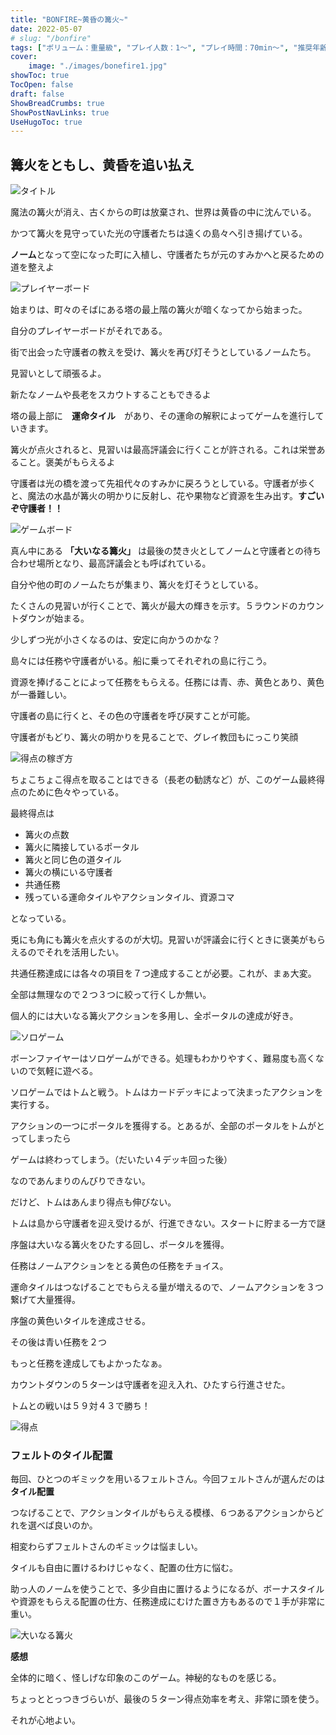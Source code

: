 ```yaml
---
title: "BONFIRE~黄昏の篝火~"
date: 2022-05-07
# slug: "/bonfire"
tags: ["ボリューム：重量級", "プレイ人数：1〜", "プレイ時間：70min〜", "推奨年齢：12〜", "ゲームシステム：タイル配置", "作者：Stefan Feld", "版権元：Hobby JAPAN", "フェルトを感じるゲーム"]
cover:
    image: "./images/bonefire1.jpg"
showToc: true
TocOpen: false
draft: false
ShowBreadCrumbs: true
ShowPostNavLinks: true
UseHugoToc: true
---
```


## 篝火をともし、黄昏を追い払え

![タイトル](./images/bonefire1.jpg)

魔法の篝火が消え、古くからの町は放棄され、世界は黄昏の中に沈んでいる。

かつて篝火を見守っていた光の守護者たちは遠くの島々へ引き揚げている。

**ノーム**となって空になった町に入植し、守護者たちが元のすみかへと戻るための道を整えよ

![プレイヤーボード](./images/bonefire2.jpg)

始まりは、町々のそばにある塔の最上階の篝火が暗くなってから始まった。

自分のプレイヤーボードがそれである。

街で出会った守護者の教えを受け、篝火を再び灯そうとしているノームたち。

見習いとして頑張るよ。

新たなノームや長老をスカウトすることもできるよ

塔の最上部に　**運命タイル**　があり、その運命の解釈によってゲームを進行していきます。

篝火が点火されると、見習いは最高評議会に行くことが許される。これは栄誉あること。褒美がもらえるよ

守護者は光の橋を渡って先祖代々のすみかに戻ろうとしている。守護者が歩くと、魔法の水晶が篝火の明かりに反射し、花や果物など資源を生み出す。**すごいぞ守護者！！**


![ゲームボード](./images/bonefire3.jpg)

真ん中にある **「大いなる篝火」** は最後の焚き火としてノームと守護者との待ち合わせ場所となり、最高評議会とも呼ばれている。

自分や他の町のノームたちが集まり、篝火を灯そうとしている。

たくさんの見習いが行くことで、篝火が最大の輝きを示す。５ラウンドのカウントダウンが始まる。

少しずつ光が小さくなるのは、安定に向かうのかな？

島々には任務や守護者がいる。船に乗ってそれぞれの島に行こう。

資源を捧げることによって任務をもらえる。任務には青、赤、黄色とあり、黄色が一番難しい。

守護者の島に行くと、その色の守護者を呼び戻すことが可能。

守護者がもどり、篝火の明かりを見ることで、グレイ教団もにっこり笑顔

![得点の稼ぎ方](./images/bonefire4.jpg)

ちょこちょこ得点を取ることはできる（長老の勧誘など）が、このゲーム最終得点のために色々やっている。

最終得点は

- 篝火の点数
- 篝火に隣接しているポータル
- 篝火と同じ色の道タイル
- 篝火の横にいる守護者
- 共通任務
- 残っている運命タイルやアクションタイル、資源コマ

となっている。

兎にも角にも篝火を点火するのが大切。見習いが評議会に行くときに褒美がもらえるのでそれを活用したい。

共通任務達成には各々の項目を７つ達成することが必要。これが、まぁ大変。

全部は無理なので２つ３つに絞って行くしか無い。

個人的には大いなる篝火アクションを多用し、全ポータルの達成が好き。

![ソロゲーム](./images/bonefire5.jpg)

ボーンファイヤーはソロゲームができる。処理もわかりやすく、難易度も高くないので気軽に遊べる。

ソロゲームではトムと戦う。トムはカードデッキによって決まったアクションを実行する。

アクションの一つにポータルを獲得する。とあるが、全部のポータルをトムがとってしまったら

ゲームは終わってしまう。（だいたい４デッキ回った後）

なのであんまりのんびりできない。

だけど、トムはあんまり得点も伸びない。

トムは島から守護者を迎え受けるが、行進できない。スタートに貯まる一方で謎

序盤は大いなる篝火をひたする回し、ポータルを獲得。

任務はノームアクションをとる黄色の任務をチョイス。

運命タイルはつなげることでもらえる量が増えるので、ノームアクションを３つ繋げて大量獲得。

序盤の黄色いタイルを達成させる。

その後は青い任務を２つ

もっと任務を達成してもよかったなぁ。

カウントダウンの５ターンは守護者を迎え入れ、ひたすら行進させた。

トムとの戦いは５９対４３で勝ち！

![得点](./images/bonefire6.jpg)

### フェルトのタイル配置

毎回、ひとつのギミックを用いるフェルトさん。今回フェルトさんが選んだのは**タイル配置**

つなげることで、アクションタイルがもらえる模様、６つあるアクションからどれを選べば良いのか。

相変わらずフェルトさんのギミックは悩ましい。

タイルも自由に置けるわけじゃなく、配置の仕方に悩む。

助っ人のノームを使うことで、多少自由に置けるようになるが、ボーナスタイルや資源をもらえる配置の仕方、任務達成にむけた置き方もあるので１手が非常に重い。

![大いなる篝火](./images/bonefire7.jpg)

**感想**

全体的に暗く、怪しげな印象のこのゲーム。神秘的なものを感じる。

ちょっととっつきづらいが、最後の５ターン得点効率を考え、非常に頭を使う。

それが心地よい。